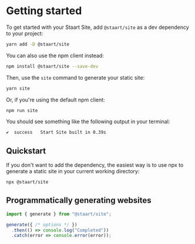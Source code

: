 # Getting started

To get started with your Staart Site, add `@staart/site` as a dev dependency to your project:

```bash
yarn add -D @staart/site
```

You can also use the npm client instead:

```bash
npm install @staart/site --save-dev
```

Then, use the `site` command to generate your static site:

```bash
yarn site
```

Or, if you're using the default npm client:

```bash
npm run site
```

You should see something like the following output in your terminal:

```bash
✔  success   Start Site built in 0.39s
```

## Quickstart

If you don't want to add the dependency, the easiest way is to use npx to generate a static site in your current working directory:

```bash
npx @staart/site
```

## Programmatically generating websites

```ts
import { generate } from "@staart/site";

generate({ /* options */ })
  .then(() => console.log("Completed"))
  .catch(error => console.error(error));
```
